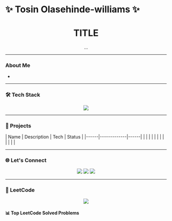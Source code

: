 # ✨ Tosin Olasehinde-williams ✨

<div align="center">
  <h1>TITLE</h1>
  <p>...</p>
</div>

---

### About Me
- 

---

### 🛠️ Tech Stack
<p align="center">
  <img src="https://skillicons.dev/icons?i=html,css,js,ts,react,tailwind,figma,python,vscode" />
</p>

---

### 🌸 Projects
| Name | Description | Tech | Status |
|------|-------------|------|
|  | | |
|  |  | |
|  |  |  |

---

### 🌐 Let's Connect
<p align="center">
  <a href="https://yourportfolio.com" target="_blank"><img src="https://img.shields.io/badge/Portfolio-FFB6C1?style=for-the-badge&logo=about.me&logoColor=white"/></a>
  <a href="https://linkedin.com/in/tosin-olasehinde-williams" target="_blank"><img src="https://img.shields.io/badge/LinkedIn-FF69B4?style=for-the-badge&logo=linkedin&logoColor=white"/></a>
  <a href="mailto:tosinolasehindewilliams@gmail.com" target="_blank"><img src="https://img.shields.io/badge/Email-DB7093?style=for-the-badge&logo=gmail&logoColor=white"/></a>
</p>

---

### 🧩 LeetCode
<p align="center">
  <a href="https://leetcode.com/TosinCZ" target="_blank"><img src="https://img.shields.io/badge/LeetCode-FFA07A?style=for-the-badge&logo=leetcode&logoColor=white"/></a>
</p>

#### 📊 Top LeetCode Solved Problems
<!-- LEETCODE:START -->
<!-- LEETCODE:END -->
